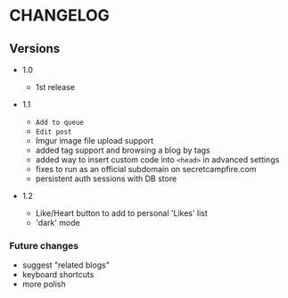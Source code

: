 CHANGELOG
================================================================================

## Versions
- 1.0
  - 1st release

- 1.1 
  - `Add to queue` 
  - `Edit post` 
  - Imgur image file upload support
  - added tag support and browsing a blog by tags
  - added way to insert custom code into `<head>` in advanced settings
  - fixes to run as an official subdomain on secretcampfire.com 
  - persistent auth sessions with DB store

- 1.2
  - Like/Heart button to add to personal 'Likes' list
  - 'dark' mode

### Future changes
- suggest "related blogs"
- keyboard shortcuts
- more polish
